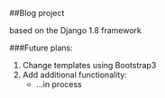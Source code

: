 ##Blog project

based on the Django 1.8 framework

###Future plans:
1. Change templates using Bootstrap3
2. Add additional functionality:
   - ...in process
